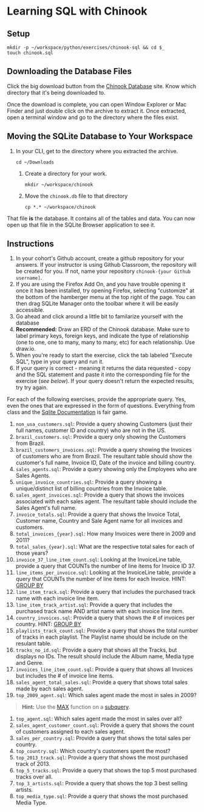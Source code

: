 # Learning SQL with Chinook

## Setup

```
mkdir -p ~/workspace/python/exercises/chinook-sql && cd $_
touch chinook.sql
```

## Downloading the Database Files

Click the big download button from the [Chinook Database](http://chinookdatabase.codeplex.com/) site. Know which directory that it's being downloaded to.

Once the download is complete, you can open Window Explorer or Mac Finder and just double click on the archive to extract it. Once extracted, open a terminal window and go to the directory where the files exist.

## Moving the SQLite Database to Your Workspace

1. In your CLI, get to the directory where you extracted the archive.

    ```
    cd ~/Downloads
    ```

    1. Create a directory for your work.

        ```
        mkdir ~/workspace/chinook
        ```

    2. Move the `chinook.db` file to that directory
        ```
        cp *.* ~/workspace/chinook
        ```

That file **is** the database. It contains all of the tables and data. You can now open up that file in the SQLite Browser application to see it.

## Instructions

1. In your cohort's Github account, create a github repository for your answers. If your instructor is using Github Classroom, the repository will be created for you. If not, name your repository `chinook-{your Github username]`.
1. If you are using the Firefox Add On, and you have trouble opening it once it has been installed, try opening Firefox, selecting "customize" at the bottom of the hamberger menu at the top right of the page. You can then drag SQLite Manager onto the toolbar where it will be easily accessible.
1. Go ahead and click around a little bit to familarize yourself with the database
1. **Recommended:** Draw an ERD of the Chinook database. Make sure to label primary keys, foreign keys, and indicate the type of relationship (one to one, one to many, many to many, etc) for each relationship. Use draw.io.
1. When you're ready to start the exercise, click the tab labeled "Execute SQL", type in your query and run it.
1. If your query is correct - meaning it returns the data requested - copy and the SQL statement and paste it into the corresponding file for the exercise (_see below_). If your query doesn't return the expected results, try try again.

For each of the following exercises, provide the appropriate query. Yes, even the ones that are expressed in the form of questions. Everything from class and the [Sqlite Documentation](http://www.sqlite.org/) is fair game.

1. `non_usa_customers.sql`: Provide a query showing Customers (just their full names, customer ID and country) who are not in the US.
1. `brazil_customers.sql`: Provide a query only showing the Customers from Brazil.
1. `brazil_customers_invoices.sql`: Provide a query showing the Invoices of customers who are from Brazil. The resultant table should show the customer's full name, Invoice ID, Date of the invoice and billing country.
1. `sales_agents.sql`: Provide a query showing only the Employees who are Sales Agents.
1. `unique_invoice_countries.sql`: Provide a query showing a unique/distinct list of billing countries from the Invoice table.
1. `sales_agent_invoices.sql`: Provide a query that shows the invoices associated with each sales agent. The resultant table should include the Sales Agent's full name.
1. `invoice_totals.sql`: Provide a query that shows the Invoice Total, Customer name, Country and Sale Agent name for all invoices and customers.
1. `total_invoices_{year}.sql`: How many Invoices were there in 2009 and 2011? 
1. `total_sales_{year}.sql`: What are the respective total sales for each of those years?
1. `invoice_37_line_item_count.sql`: Looking at the InvoiceLine table, provide a query that COUNTs the number of line items for Invoice ID 37.
1. `line_items_per_invoice.sql`: Looking at the InvoiceLine table, provide a query that COUNTs the number of line items for each Invoice. HINT: [GROUP BY](http://www.sqlite.org/lang_select.html#resultset)
1. `line_item_track.sql`: Provide a query that includes the purchased track name with each invoice line item.
1. `line_item_track_artist.sql`: Provide a query that includes the purchased track name AND artist name with each invoice line item.
1. `country_invoices.sql`: Provide a query that shows the # of invoices per country. HINT: [GROUP BY](http://www.sqlite.org/lang_select.html#resultset)
1. `playlists_track_count.sql`: Provide a query that shows the total number of tracks in each playlist. The Playlist name should be include on the resulant table.
1. `tracks_no_id.sql`: Provide a query that shows all the Tracks, but displays no IDs. The result should include the Album name, Media type and Genre.
1. `invoices_line_item_count.sql`: Provide a query that shows all Invoices but includes the # of invoice line items.
1. `sales_agent_total_sales.sql`: Provide a query that shows total sales made by each sales agent.
1. `top_2009_agent.sql`: Which sales agent made the most in sales in 2009?
>  **Hint:** Use the [MAX](https://www.sqlite.org/lang_aggfunc.html#maxggunc) function on a [subquery](http://beginner-sql-tutorial.com/sql-subquery.htm).

1. `top_agent.sql`: Which sales agent made the most in sales over all?
1. `sales_agent_customer_count.sql`: Provide a query that shows the count of customers assigned to each sales agent.
1. `sales_per_country.sql`: Provide a query that shows the total sales per country.
1. `top_country.sql`: Which country's customers spent the most?
1. `top_2013_track.sql`: Provide a query that shows the most purchased track of 2013.
1. `top_5_tracks.sql`: Provide a query that shows the top 5 most purchased tracks over all.
1. `top_3_artists.sql`: Provide a query that shows the top 3 best selling artists.
1. `top_media_type.sql`: Provide a query that shows the most purchased Media Type.

